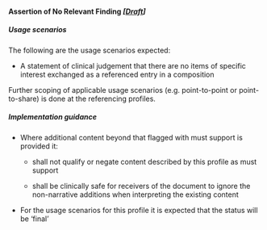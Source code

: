 #### Assertion of No Relevant Finding *[[Draft](http://hl7.org/fhir/stu3/versions.html#maturity)]*

##### Usage scenarios
The following are the usage scenarios expected:

* A statement of clinical judgement that there are no items of specific interest exchanged as a referenced entry in a composition

Further scoping of applicable usage scenarios (e.g. point-to-point or point-to-share) is done at the referencing profiles. 


##### Implementation guidance
* Where additional content beyond that flagged with must support is provided it:
    * shall not qualify or negate content described by this profile as must support
    
    * shall be clinically safe for receivers of the document to ignore the non-narrative additions when interpreting the existing content
    
* For the usage scenarios for this profile it is expected that the status will be ‘final’
 
 

